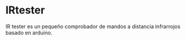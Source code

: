 # IRtester
IR tester es un pequeño comprobador de mandos a distancia infrarrojos basado en arduino.
